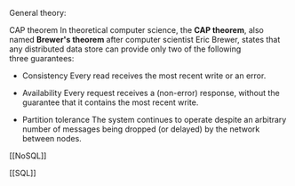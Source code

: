 
General theory:

CAP theorem
In theoretical computer science, the **CAP theorem**, also named **Brewer's theorem** after computer scientist Eric Brewer, states that any distributed data store can provide only two of the following three guarantees:

- Consistency
 Every read receives the most recent write or an error.

- Availability
 Every request receives a (non-error) response, without the guarantee that it contains the most recent write.

- Partition tolerance
 The system continues to operate despite an arbitrary number of messages being dropped (or delayed) by the network between nodes.


[[NoSQL]]

[[SQL]]